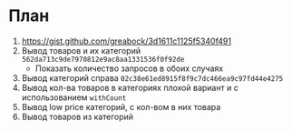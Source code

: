 # План

1. https://gist.github.com/greabock/3d1611c1125f5340f491
2. Вывод товаров и их категорий `562da713c9de7970812e9ac8aa1331536f0f92de`
    * Показать количество запросов в обоих случаях
3. Вывод категорий справа `02c38e61ed8915f8f9c7dc466ea9c97fd44e4275`
4. Вывод кол-ва товаров в категориях плохой вариант и с использованием `withCount`
5. Вывод low price категорий, с кол-вом в них товара
6. Вывод товаров из категорий